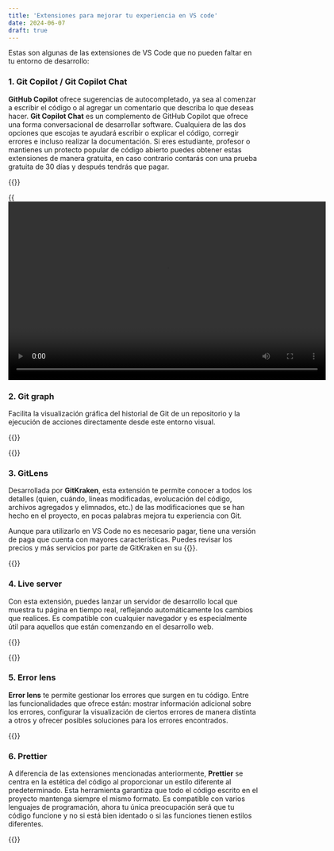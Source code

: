 ```yaml
---
title: 'Extensiones para mejorar tu experiencia en VS code'
date: 2024-06-07
draft: true
---
```


Estas son algunas de las extensiones de VS Code que no pueden faltar en tu entorno de desarrollo:

### 1. Git Copilot / Git Copilot Chat

**GitHub Copilot** ofrece sugerencias de autocompletado, ya sea al comenzar a escribir el código o al agregar un comentario que describa lo que deseas hacer. **Git Copilot Chat** es un complemento de GitHub Copilot que ofrece una forma conversacional de desarrollar software. Cualquiera de las dos opciones que escojas te ayudará escribir o explicar el código, corregir errores e incluso realizar la documentación. Si eres estudiante, profesor o mantienes un protecto popular de código abierto puedes obtener estas extensiones de manera gratuita, en caso contrario contarás con una prueba gratuita de 30 días y después tendrás que pagar.

{{<externalLink href="https://github.com/features/copilot" title="Obten Github Copilot">}}

{{<video src="https://github.githubassets.com/assets/hero-lg-6a98e47708e8.mp4" width="640" height="360" caption="Video tomado de la página oficial de GitHub">}}

### 2. Git graph

Facilita la visualización gráfica del historial de Git de un repositorio y la ejecución de acciones directamente desde este entorno visual.

{{<externalLink href="https://marketplace.visualstudio.com/items?itemName=mhutchie.git-graph" title="Obten Git graph">}}

{{<gif src="https://github.com/mhutchie/vscode-git-graph/raw/master/resources/demo.gif" alt="GIF de demostración" caption="Imagenes tomadas de la marketplace de Visual Studio" >}}

### 3. GitLens

Desarrollada por **GitKraken**, esta extensión te permite conocer a todos los detalles (quien, cuándo, lineas modificadas, evolucación del código, archivos agregados y elimnados, etc.) de las modificaciones que se han hecho en el proyecto, en pocas palabras mejora tu experiencia con Git. 

Aunque para utilizarlo en VS Code no es necesario pagar, tiene una versión de paga que cuenta con mayores características. Puedes revisar los precios y más servicios por parte de GitKraken en su {{<externalLink href="https://www.gitkraken.com/" title="página oficial">}}.

{{<externalLink href="https://marketplace.visualstudio.com/items?itemName=eamodio.gitlens" title="Obten GitLens para VS code">}}

<!-- {{<youtube "EI0Nhq0lB08">}} -->

### 4. Live server

Con esta extensión, puedes lanzar un servidor de desarrollo local que muestra tu página en tiempo real, reflejando automáticamente los cambios que realices. Es compatible con cualquier navegador y es especialmente útil para aquellos que están comenzando en el desarrollo web.

{{<externalLink href="https://marketplace.visualstudio.com/items?itemName=ritwickdey.LiveServer" title="Obten Live server">}}

{{<gif src="https://github.com/ritwickdey/vscode-live-server/raw/HEAD/images/Screenshot/vscode-live-server-animated-demo.gif" alt="GIF de demostración" caption="Imagenes tomadas de la marketplace de Visual Studio" >}}

### 5. Error lens 

**Error lens** te permite gestionar los errores que surgen en tu código. Entre las funcionalidades que ofrece están: mostrar información adicional sobre los errores, configurar la visualización de ciertos errores de manera distinta a otros y ofrecer posibles soluciones para los errores encontrados.

{{<externalLink href="https://marketplace.visualstudio.com/items?itemName=usernamehw.errorlens" title="Obten Error lens">}}

<!-- {{<image "images/errorLens.PNG" "EL">}} -->

### 6. Prettier

A diferencia de las extensiones mencionadas anteriormente, **Prettier** se centra en la estética del código al proporcionar un estilo diferente al predeterminado. Esta herramienta garantiza que todo el código escrito en el proyecto mantenga siempre el mismo formato. Es compatible con varios lenguajes de programación, ahora tu única preocupación será que tu código funcione y no si está bien identado o si las funciones tienen estilos diferentes.

{{<externalLink href="https://marketplace.visualstudio.com/items?itemName=esbenp.prettier-vscode" title="Obten Prettier">}}

<!-- ![Imagen Prettier](images/prettier.png) -->